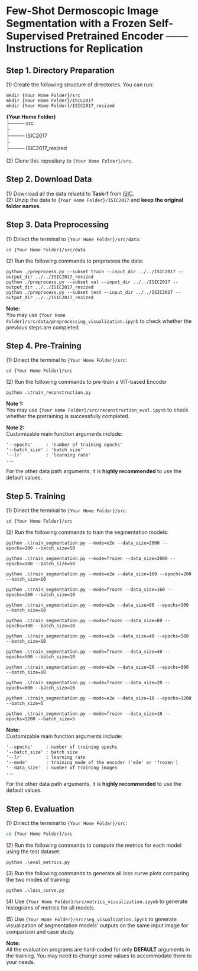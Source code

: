 # Few-Shot Dermoscopic Image Segmentation with a Frozen Self-Supervised Pretrained Encoder ─── Instructions for Replication

## Step 1. Directory Preparation
(1) Create the following structure of directories.
You can run:
``` 
mkdir {Your Home Folder}/src
mkdir {Your Home Folder}/ISIC2017
mkdir {Your Home Folder}/ISIC2017_resized
```
**{Your Home Folder}**\
├──── src\
├\
├──── ISIC2017\
├\
├──── ISIC2017_resized\
\
(2) Clone this repository to `{Your Home Folder}/src`.


## Step 2. Download Data
(1) Download all the data relaetd to **Task-1** from  [ISIC](https://challenge.isic-archive.com/data/#2017).\
(2) Unzip the data to `{Your Home Folder}/ISIC2017` and **keep the original folder names**.

## Step 3. Data Preprocessing
(1) Diriect the terminal to `{Your Home Folder}/src/data`:
```
cd {Your Home Folder}/src/data
```
(2) Run the following commands to preprocess the data:
```
python ./preprocess.py --subset train --input_dir ../../ISIC2017 --output_dir ../../ISIC2017_resized
python ./preprocess.py --subset val --input_dir ../../ISIC2017 --output_dir ../../ISIC2017_resized
python ./preprocess.py --subset test --input_dir ../../ISIC2017 --output_dir ../../ISIC2017_resized
```

**Note:** \
You may use `{Your Home Folder}/src/data/preprocessing_visualization.ipynb` to check whether the previous steps are completed.

## Step 4. Pre-Training
(1) Diriect the terminal to `{Your Home Folder}/src`:
```
cd {Your Home Folder}/src
```
(2) Run the following commands to pre-train a ViT-based Encoder
```
python .\train_reconstruction.py
```
**Note 1:**\
You may use `{Your Home Folder}/src/reconstruction_eval.ipynb` to check whether the pretraining is successfully completed.

**Note 2:** \
Customizable main function arguments include:
```
'--epochs'     : 'number of training epochs'
'--batch_size' : 'batch size'
'--lr'         : 'learning rate'
...
```
For the other data path arguments, it is **highly recommended** to use the default values.

## Step 5. Training 
(1) Diriect the terminal to `{Your Home Folder}/src`:
```
cd {Your Home Folder}/src
```
(2) Run the following commands to train the segmentation models:
```
python .\train_segmentation.py --mode=e2e --data_size=2000 --epochs=100 --batch_size=50

python .\train_segmentation.py --mode=frozen --data_size=2000 --epochs=100 --batch_size=50

python .\train_segmentation.py --mode=e2e --data_size=160 --epochs=200 --batch_size=10

python .\train_segmentation.py --mode=frozen --data_size=160 --epochs=200 --batch_size=10

python .\train_segmentation.py --mode=e2e --data_size=80 --epochs=300 --batch_size=10

python .\train_segmentation.py --mode=frozen --data_size=80 --epochs=300 --batch_size=10

python .\train_segmentation.py --mode=e2e --data_size=40 --epochs=500 --batch_size=10

python .\train_segmentation.py --mode=frozen --data_size=40 --epochs=500 --batch_size=10

python .\train_segmentation.py --mode=e2e --data_size=20 --epochs=800 --batch_size=10

python .\train_segmentation.py --mode=frozen --data_size=20 --epochs=800 --batch_size=10

python .\train_segmentation.py --mode=e2e --data_size=10 --epochs=1200 --batch_size=5

python .\train_segmentation.py --mode=frozen --data_size=10 --epochs=1200 --batch_size=5
```

**Note:** \
Customizable main function arguments include:
```
'--epochs'     : number of training epochs
'--batch_size' : batch size
'--lr'         : learning rate
'--mode'       : training mode of the encoder ('e2e' or 'frozen')
'--data_size'  : number of training images
...
```
For the other data path arguments, it is **highly recommended** to use the default values.

## Step 6. Evaluation
(1) Diriect the terminal to `{Your Home Folder}/src`:
```bash
cd {Your Home Folder}/src
```
(2) Run the following commands to compute the metrics for each model using the test dataset:
```
python .\eval_metrics.py
```
(3) Run the following commands to generate all loss curve plots comparing the two modes of training:
```
python .\loss_curve.py
```

(4) Use `{Your Home Folder}/src/metrics_visualization.ipynb` to generate histograms of metrics for all models.

(5) Use `{Your Home Folder}/src/seg_visualization.ipynb` to generate visualization of segmentation models' outputs on the same input image for comparison and case study.

**Note:**\
All the evaluation programs are hard-coded for only **DEFAULT**  arguments in the training. You may need to change some values to accommodate them to your needs.
